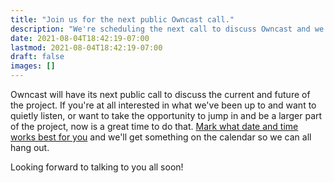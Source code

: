 ```yaml
---
title: "Join us for the next public Owncast call."
description: "We're scheduling the next call to discuss Owncast and we'd love you to join us."
date: 2021-08-04T18:42:19-07:00
lastmod: 2021-08-04T18:42:19-07:00
draft: false
images: []
---
```


Owncast will have its next public call to discuss the current and future of the project. If you're at all interested in what we've been up to and want to quietly listen, or want to take the opportunity to jump in and be a larger part of the project, now is a great time to do that. [Mark what date and time works best for you](https://doodle.com/poll/cemfaaeywrtddmh3) and we'll get something on the calendar so we can all hang out.

Looking forward to talking to you all soon!
